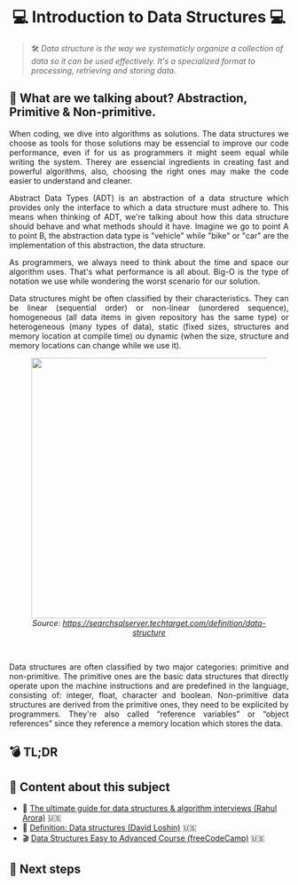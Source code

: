 # <h1 align="center"> 💻 Introduction to Data Structures 💻 </h1>

> 🛠️ _Data structure is the way we systematicly organize a collection of data so it can be used effectively. It's a specialized format to  processing, retrieving and storing data._

## :pushpin: What are we talking about? Abstraction, Primitive & Non-primitive.

<p align="justify">
When coding, we dive into algorithms as solutions. The data structures we choose as tools for those solutions may be essencial to improve our code performance, even if for us as programmers it might seem equal while writing the system. Therey are essencial ingredients in creating fast and powerful algorithms, also, choosing the right ones may make the code easier to understand and cleaner.
</p>

<p align="justify">
Abstract Data Types (ADT) is an abstraction of a data structure which provides only the interface to which a data structure must adhere to. This means when thinking of ADT, we're talking about how this data structure should behave and what methods should it have. Imagine we go to point A to point B, the abstraction data type is "vehicle" while "bike" or "car" are the implementation of this abstraction, the data structure.
</p>

<p align="justify">
As programmers, we always need to think about the time and space our algorithm uses. That's what performance is all about. Big-O is the type of notation we use while wondering the worst scenario for our solution.
</p>

<p align="justify">
Data structures might be often classified by their characteristics. They can be linear (sequential order) or non-linear (unordered sequence), homogeneous (all data items in given repository has the same type) or heterogeneous (many types of data), static (fixed sizes, structures and memory location at compile time) ou dynamic (when the size, structure and memory locations can change while we use it).
</p>

<div align="center">
  <figure>
    <img src="https://user-images.githubusercontent.com/66320795/122687695-17674e80-d1ee-11eb-82ce-a3337a968e70.png" height="470px">
    <br>
    <figcaption>
      <i>
      Source: 
      <a href="https://searchsqlserver.techtarget.com/definition/data-structure">https://searchsqlserver.techtarget.com/definition/data-structure<a>
      </i>
    </figcaption>
  </figure>
</div>
<br>
<p align="justify">
Data structures are often classified by two major categories: primitive and non-primitive. The primitive ones are the basic data structures that directly operate upon the machine instructions and are predefined in the language, consisting of: integer, float, character and boolean. Non-primitive data structures are derived from the primitive ones, they need to be explicited by programmers. They're also called “reference variables” or “object references” since they reference a memory location which stores the data.
</p>

## :bomb: TL;DR

<p align="justify">

</p>

## :paperclip: Content about this subject

- :pencil: [The ultimate guide for data structures & algorithm interviews (Rahul Arora)](https://dev.to/rahhularora/the-ultimate-guide-for-data-structures-algorithm-interviews-npo) 🇺🇸 <br>
- :pencil: [Definition: Data structures (David Loshin)](https://searchsqlserver.techtarget.com/definition/data-structure) 🇺🇸 <br>
- :clapper: [Data Structures Easy to Advanced Course (freeCodeCamp)](https://www.youtube.com/watch?v=RBSGKlAvoiM) 🇺🇸 <br>

## :checkered_flag: Next steps

